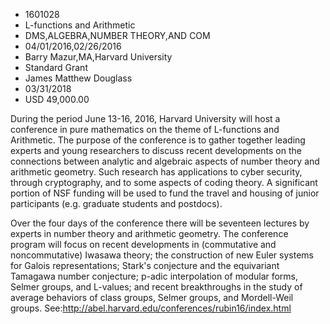 
* 1601028
* L-functions and Arithmetic
* DMS,ALGEBRA,NUMBER THEORY,AND COM
* 04/01/2016,02/26/2016
* Barry Mazur,MA,Harvard University
* Standard Grant
* James Matthew Douglass
* 03/31/2018
* USD 49,000.00

During the period June 13-16, 2016, Harvard University will host a conference in
pure mathematics on the theme of L-functions and Arithmetic. The purpose of the
conference is to gather together leading experts and young researchers to
discuss recent developments on the connections between analytic and algebraic
aspects of number theory and arithmetic geometry. Such research has applications
to cyber security, through cryptography, and to some aspects of coding theory. A
significant portion of NSF funding will be used to fund the travel and housing
of junior participants (e.g. graduate students and postdocs).

Over the four days of the conference there will be seventeen lectures by experts
in number theory and arithmetic geometry. The conference program will focus on
recent developments in (commutative and noncommutative) Iwasawa theory; the
construction of new Euler systems for Galois representations; Stark's conjecture
and the equivariant Tamagawa number conjecture; p-adic interpolation of modular
forms, Selmer groups, and L-values; and recent breakthroughs in the study of
average behaviors of class groups, Selmer groups, and Mordell-Weil groups.
See:http://abel.harvard.edu/conferences/rubin16/index.html
